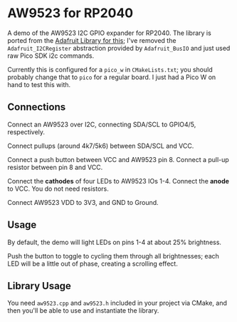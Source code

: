 # AW9523 for RP2040

A demo of the AW9523 I2C GPIO expander for RP2040. The library is ported from the [Adafruit Library for this](https://github.com/adafruit/Adafruit_AW9523); I've removed the `Adafruit_I2CRegister` abstraction provided by `Adafruit_BusIO` and just used raw Pico SDK i2c commands.

Currently this is configured for a `pico_w` in `CMakeLists.txt`; you should probably change that to `pico` for a regular board. I just had a Pico W on hand to test this with.

## Connections

Connect an AW9523 over I2C, connecting SDA/SCL to GPIO4/5, respectively.

Connect pullups (around 4k7/5k6) between SDA/SCL and VCC.

Connect a push button between VCC and AW9523 pin 8. Connect a pull-up resistor between pin 8 and VCC. 

Connect the **cathodes** of four LEDs to AW9523 IOs 1-4. Connect the **anode** to VCC. You do not need resistors.

Connect AW9523 VDD to 3V3, and GND to Ground.

## Usage

By default, the demo will light LEDs on pins 1-4 at about 25% brightness.

Push the button to toggle to cycling them through all brightnesses; each LED will be a little out of phase, creating a scrolling effect.

## Library Usage

You need `aw9523.cpp` and `aw9523.h` included in your project via CMake, and then you'll be able to use and instantiate the library.
